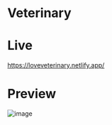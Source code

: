 # Veterinary
# Live
https://loveveterinary.netlify.app/

# Preview
![image](https://github.com/masoom2313189/Veterinary/assets/105916377/5e12eedd-4c79-40c2-8d18-5e77e41c2c42)
